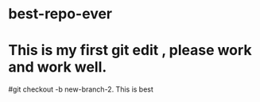 
# best-repo-ever
# This is my first git edit , please work and work well.

#git checkout -b new-branch-2. This is best
